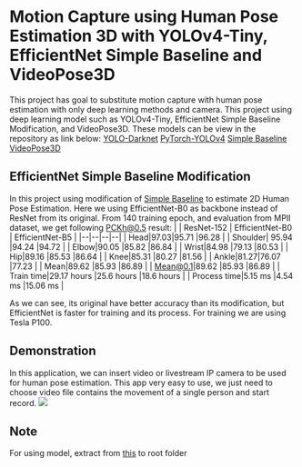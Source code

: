 # Motion Capture using Human Pose Estimation 3D with YOLOv4-Tiny, EfficientNet Simple Baseline and VideoPose3D

This project has goal to substitute motion capture with human pose estimation with only deep learning methods and camera. This project using deep learning model such as YOLOv4-Tiny, EfficientNet Simple Baseline Modification, and VideoPose3D. These models can be view in the repository as link below: 
[YOLO-Darknet](https://github.com/AlexeyAB/darknet)
[PyTorch-YOLOv4](https://github.com/Tianxiaomo/pytorch-YOLOv4)
[Simple Baseline](https://github.com/microsoft/human-pose-estimation.pytorch)
[VideoPose3D](https://github.com/facebookresearch/VideoPose3D)

## EfficientNet Simple Baseline Modification
In this project using modification of [Simple Baseline](https://github.com/microsoft/human-pose-estimation.pytorch) to estimate 2D Human Pose Estimation. Here we using EfficientNet-B0 as backbone instead of ResNet from its original. From 140 training epoch, and evaluation from MPII dataset, we get following PCKh@0.5 result:
| | ResNet-152 | EfficientNet-B0 | EfficientNet-B5 |
|--|--|--|--|
| Head|97.03|95.71  |96.28  |
| Shoulder| 95.94 |94.24  |94.72  |
| Elbow|90.05 |85.82  |86.84  |
| Wrist|84.98  |79.13  |80.53  |
| Hip|89.16  |85.53  |86.64  |
| Knee|85.31  |80.27  |81.56  |
| Ankle|81.27|76.07 |77.23 |
| Mean|89.62  |85.93  |86.89  |
| Mean@0.1|89.62 |85.93 |86.89  |
| Train time|29.17 hours |25.6 hours |18.6 hours  |
| Process time|5.15 ms |4.54 ms |15.06 ms  |

As we can see, its original have better accuracy than its modification, but EfficientNet is faster for training and its process. For training we are using Tesla P100.

## Demonstration
In this application, we can insert video or livestream IP camera to be used for human pose estimation. This app very easy to use, we just need to choose video file contains the movement of a single person and start record.
![](https://github.com/Gerrystev/Motion-Capture-Human-Pose/blob/mpii/assets/MPII%20-%20Walk.gif)

## Note
For using model, extract from [this](https://drive.google.com/file/d/1PvRAveVK1TcJMM4zkeT3ffMCOp3CZeIZ/view?usp=sharing) to root folder
